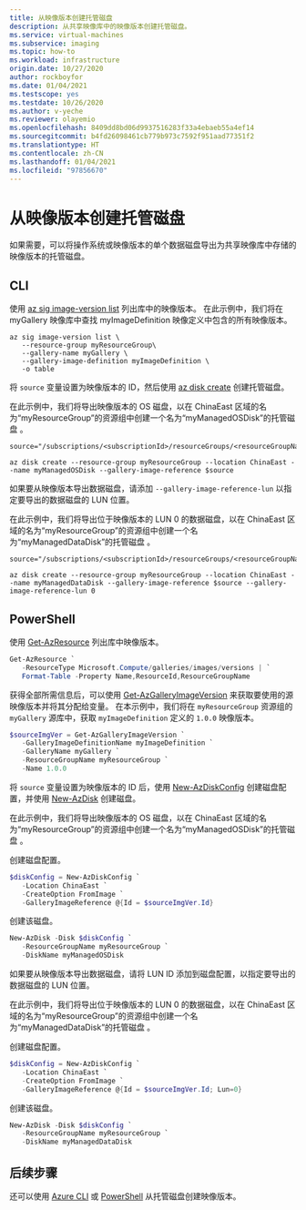 ```yaml
---
title: 从映像版本创建托管磁盘
description: 从共享映像库中的映像版本创建托管磁盘。
ms.service: virtual-machines
ms.subservice: imaging
ms.topic: how-to
ms.workload: infrastructure
origin.date: 10/27/2020
author: rockboyfor
ms.date: 01/04/2021
ms.testscope: yes
ms.testdate: 10/26/2020
ms.author: v-yeche
ms.reviewer: olayemio
ms.openlocfilehash: 8409dd8bd06d9937516283f33a4ebaeb55a4ef14
ms.sourcegitcommit: b4fd26098461cb779b973c7592f951aad77351f2
ms.translationtype: HT
ms.contentlocale: zh-CN
ms.lasthandoff: 01/04/2021
ms.locfileid: "97856670"
---
```

<!--Verified Successfully-->
# <a name="create-a-managed-disk-from-an-image-version"></a>从映像版本创建托管磁盘

如果需要，可以将操作系统或映像版本的单个数据磁盘导出为共享映像库中存储的映像版本的托管磁盘。

## <a name="cli"></a>CLI

使用 [az sig image-version list](https://docs.microsoft.com/cli/azure/sig/image-version#az_sig_image_version_list) 列出库中的映像版本。 在此示例中，我们将在 myGallery 映像库中查找 myImageDefinition 映像定义中包含的所有映像版本。

```azurecli
az sig image-version list \
   --resource-group myResourceGroup\
   --gallery-name myGallery \
   --gallery-image-definition myImageDefinition \
   -o table
```

将 `source` 变量设置为映像版本的 ID，然后使用 [az disk create](https://docs.azure.cn/cli/disk#az_disk_create) 创建托管磁盘。 

在此示例中，我们将导出映像版本的 OS 磁盘，以在 ChinaEast 区域的名为“myResourceGroup”的资源组中创建一个名为“myManagedOSDisk”的托管磁盘  。 

```azurecli
source="/subscriptions/<subscriptionId>/resourceGroups/<resourceGroupName>/providers/Microsoft.Compute/galleries/<galleryName>/images/<galleryImageDefinition>/versions/<imageVersion>"

az disk create --resource-group myResourceGroup --location ChinaEast --name myManagedOSDisk --gallery-image-reference $source 
```

如果要从映像版本导出数据磁盘，请添加 `--gallery-image-reference-lun` 以指定要导出的数据磁盘的 LUN 位置。 

在此示例中，我们将导出位于映像版本的 LUN 0 的数据磁盘，以在 ChinaEast 区域的名为“myResourceGroup”的资源组中创建一个名为“myManagedDataDisk”的托管磁盘  。 

```azurecli
source="/subscriptions/<subscriptionId>/resourceGroups/<resourceGroupName>/providers/Microsoft.Compute/galleries/<galleryName>/images/<galleryImageDefinition>/versions/<imageVersion>"

az disk create --resource-group myResourceGroup --location ChinaEast --name myManagedDataDisk --gallery-image-reference $source --gallery-image-reference-lun 0
``` 

## <a name="powershell"></a>PowerShell

使用 [Get-AzResource](https://docs.microsoft.com/powershell/module/az.resources/get-azresource) 列出库中映像版本。 

```powershell
Get-AzResource `
   -ResourceType Microsoft.Compute/galleries/images/versions | `
   Format-Table -Property Name,ResourceId,ResourceGroupName
```

获得全部所需信息后，可以使用 [Get-AzGalleryImageVersion](https://docs.microsoft.com/powershell/module/az.compute/get-azgalleryimageversion) 来获取要使用的源映像版本并将其分配给变量。 在本示例中，我们将在 `myResourceGroup` 资源组的 `myGallery` 源库中，获取 `myImageDefinition` 定义的 `1.0.0` 映像版本。

```powershell
$sourceImgVer = Get-AzGalleryImageVersion `
   -GalleryImageDefinitionName myImageDefinition `
   -GalleryName myGallery `
   -ResourceGroupName myResourceGroup `
   -Name 1.0.0
```

将 `source` 变量设置为映像版本的 ID 后，使用 [New-AzDiskConfig](https://docs.microsoft.com/powershell/module/az.compute/new-azdiskconfig) 创建磁盘配置，并使用 [New-AzDisk](https://docs.microsoft.com/powershell/module/az.compute/new-azdisk) 创建磁盘。 

在此示例中，我们将导出映像版本的 OS 磁盘，以在 ChinaEast 区域的名为“myResourceGroup”的资源组中创建一个名为“myManagedOSDisk”的托管磁盘  。 

创建磁盘配置。
```powershell
$diskConfig = New-AzDiskConfig `
   -Location ChinaEast `
   -CreateOption FromImage `
   -GalleryImageReference @{Id = $sourceImgVer.Id}
```

创建该磁盘。

```powershell
New-AzDisk -Disk $diskConfig `
   -ResourceGroupName myResourceGroup `
   -DiskName myManagedOSDisk
```

如果要从映像版本导出数据磁盘，请将 LUN ID 添加到磁盘配置，以指定要导出的数据磁盘的 LUN 位置。 

在此示例中，我们将导出位于映像版本的 LUN 0 的数据磁盘，以在 ChinaEast 区域的名为“myResourceGroup”的资源组中创建一个名为“myManagedDataDisk”的托管磁盘  。 

创建磁盘配置。
```powershell
$diskConfig = New-AzDiskConfig `
   -Location ChinaEast `
   -CreateOption FromImage `
   -GalleryImageReference @{Id = $sourceImgVer.Id; Lun=0}
```

创建该磁盘。

```powershell
New-AzDisk -Disk $diskConfig `
   -ResourceGroupName myResourceGroup `
   -DiskName myManagedDataDisk
```

## <a name="next-steps"></a>后续步骤

还可以使用 [Azure CLI](image-version-managed-image-cli.md) 或 [PowerShell](image-version-managed-image-powershell.md) 从托管磁盘创建映像版本。

<!-- Update_Description: update meta properties, wording update, update link -->